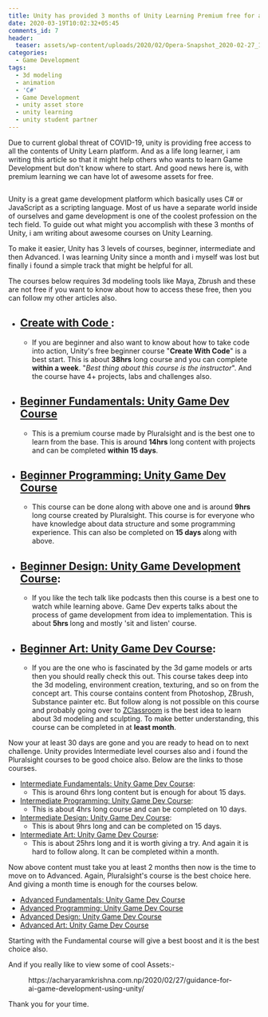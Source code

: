 ```yaml
---
title: Unity has provided 3 months of Unity Learning Premium free for all
date: 2020-03-19T10:02:32+05:45
comments_id: 7
header:
  teaser: assets/wp-content/uploads/2020/02/Opera-Snapshot_2020-02-27_100713_learn.unity_.com_-e1582777392565.png
categories:
  - Game Development
tags:
  - 3d modeling
  - animation
  - 'C#'
  - Game Development
  - unity asset store
  - unity learning
  - unity student partner
---
```

<!-- wp:paragraph -->
<p> Due to current global threat of  COVID-19, unity is providing free access to all the contents of Unity Learn platform. And as a life long learner, i am writing this article so that it might help others who wants to learn Game Development but don't know where to start. And good news here is, with premium learning we can have lot of awesome assets for free.</p>
<!-- /wp:paragraph -->

<!-- wp:image {"id":199,"sizeSlug":"large"} -->
<figure class="wp-block-image size-large"><img src="{{site.url}}/wp-content/uploads/2020/03/image.png" alt="" class="wp-image-199"/></figure>
<!-- /wp:image -->

<!-- wp:paragraph -->
<p>Unity is a great game development platform which basically uses C# or JavaScript as a scripting language. Most of us have a separate world inside of ourselves and game development is one of the coolest profession on the tech field. To guide out what might you accomplish with these 3 months of Unity, i am writing about awesome courses on Unity Learning.</p>
<!-- /wp:paragraph -->

<!-- wp:paragraph -->
<p>To make it easier, Unity has 3 levels of courses, beginner, intermediate and then Advanced. I was learning Unity since a month and i myself was lost but finally i found a simple track that might be helpful for all. </p>
<!-- /wp:paragraph -->

<!-- wp:paragraph -->
<p>The courses below requires 3d modeling tools like Maya, Zbrush and these are not free if you want to know about how to access these free, then you can follow my other articles also.</p>
<!-- /wp:paragraph -->

<!-- wp:list -->
<ul><li><h2><a href="https://learn.unity.com/course/create-with-code"> Create with Code </a>:</h2><ul><li> If you are beginner and also want to know about how to take code into action, Unity's free beginner course "<strong>Create With Code</strong>" is a best start. This is about <strong>38hrs</strong> long course and you can complete <strong>within a week</strong>. "<em>Best thing about this course is the instructor</em>". And the course have 4+ projects, labs and challenges also.</li></ul></li><li><h2><a href="https://learn.unity.com/course/unity-beginner-fundamentals">Beginner Fundamentals: Unity Game Dev Course </a></h2><ul><li>This is a premium course made by Pluralsight and is the best one to learn from the base. This is around <strong>14hrs</strong> long content with projects and can be completed <strong>within</strong> <strong>15 days</strong>.</li></ul></li><li><h2><a href="https://learn.unity.com/course/unity-game-dev-course-programming-part-1">Beginner Programming: Unity Game Dev Course</a></h2><ul><li>This course can be done along with above one and is around <strong>9hrs</strong> long course created by Pluralsight. This course is for everyone who have knowledge about data structure and some programming experience. This can also be completed on <strong>15 days </strong>along with above. </li></ul></li><li><h2><a href="https://learn.unity.com/course/beginner-design-unity-game-development-course">Beginner Design: Unity Game Development Course</a>: </h2><ul><li>If you like the tech talk like podcasts then this course is a best one to watch while learning above. Game Dev experts talks about the process of game development from idea to implementation. This is about <strong>5hrs </strong>long and mostly 'sit and listen' course.</li></ul></li><li><h2><a href="https://learn.unity.com/course/unity-game-development-course-beginner-art">Beginner Art: Unity Game Dev Course</a>:</h2><ul><li>If you are the one who is fascinated by the 3d game models or arts then you should really check this out. This course takes deep into the 3d modeling, environment creation, texturing, and so on from the concept art. This course contains content from Photoshop, ZBrush, Substance painter etc. But follow along is not possible on this course and probably going over to <a href="https://pixologic.com/zclassroom/">ZClassroom</a> is the best idea to learn about 3d modeling and sculpting. To make better understanding, this course can be completed in at <strong>least month</strong>.</li></ul></li></ul>
<!-- /wp:list -->

<!-- wp:paragraph -->
<p>Now your at least 30 days are gone and you are ready to head on to next challenge. Unity provides Intermediate level courses also and i found the Pluralsight courses to be good choice also. Below are the links to those courses. </p>
<!-- /wp:paragraph -->

<!-- wp:list -->
<ul><li><a href="https://learn.unity.com/course/unity-intermediate-fundamentals">Intermediate Fundamentals: Unity Game Dev Course</a>:<ul><li>This is around 6hrs long content but is enough for about 15 days.  </li></ul></li><li><a href="https://learn.unity.com/course/unity-game-dev-courses-programming-part-2">Intermediate Programming: Unity Game Dev Course</a>:<ul><li>This is about 4hrs long course and can be completed on 10 days.</li></ul></li><li><a href="https://learn.unity.com/course/intermediate-design-unity-game-development-course">Intermediate Design: Unity Game Dev Course</a>:<ul><li>This is about 9hrs long and can be completed on 15 days.</li></ul></li><li><a href="https://learn.unity.com/course/unity-game-development-course-intermediate-art">Intermediate Art: Unity Game Dev Course</a>:<ul><li>This is about 25hrs long and it is worth giving a try. And again it is hard to follow along. It can be completed within a month.</li></ul></li></ul>
<!-- /wp:list -->

<!-- wp:paragraph -->
<p>Now above content must take you at least 2 months then now is the time to move on to Advanced. Again, Pluralsight's course is the best choice here. And giving a month time is enough for the courses below.</p>
<!-- /wp:paragraph -->

<!-- wp:list -->
<ul><li><a href="https://learn.unity.com/course/unity-advanced-fundamentals">Advanced Fundamentals: Unity Game Dev Course</a></li><li><a href="https://learn.unity.com/course/unity-game-dev-courses-programming-part-3">Advanced Programming:  Unity Game Dev Course </a></li><li><a href="https://learn.unity.com/course/advanced-design-unity-game-development-course">Advanced Design:  Unity Game Dev Course </a></li><li><a href="https://learn.unity.com/course/unity-game-development-course-advanced-art">Advanced Art:  Unity Game Dev Course </a></li></ul>
<!-- /wp:list -->

<!-- wp:paragraph -->
<p>Starting with the Fundamental course will give a best boost and it is the best choice also.</p>
<!-- /wp:paragraph -->

<!-- wp:paragraph -->
<p>And if you really like to view some of cool Assets:-</p>
<!-- /wp:paragraph -->

<!-- wp:core-embed/wordpress {"url":"https://acharyaramkrishna.com.np/2020/02/27/guidance-for-ai-game-development-using-unity/","type":"wp-embed","providerNameSlug":"ramkrishna-acharya","className":""} -->
<figure class="wp-block-embed-wordpress wp-block-embed is-type-wp-embed is-provider-ramkrishna-acharya"><div class="wp-block-embed__wrapper">
https://acharyaramkrishna.com.np/2020/02/27/guidance-for-ai-game-development-using-unity/
</div></figure>
<!-- /wp:core-embed/wordpress -->

<!-- wp:paragraph -->
<p> Thank you for your time.</p>
<!-- /wp:paragraph -->